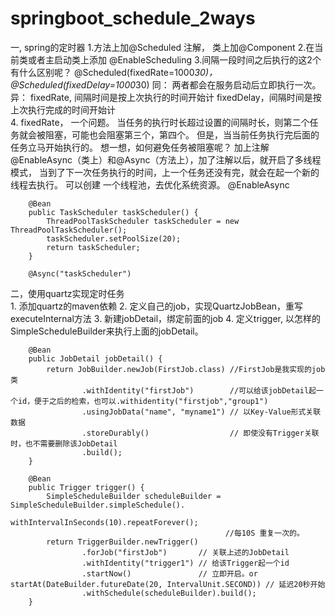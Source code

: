# springboot_schedule_2ways

一, spring的定时器
    1.方法上加@Scheduled 注解， 类上加@Component
	2.在当前类或者主启动类上添加 @EnableScheduling
	3.间隔一段时间之后执行的这2个有什么区别呢？
	       @Scheduled(fixedRate=1000*30)，  @Scheduled(fixedDelay=1000*30)
	    同： 两者都会在服务启动后立即执行一次。
        异： fixedRate, 间隔时间是按上次执行的时间开始计
             fixedDelay，间隔时间是按上次执行完成的时间开始计		
    4. fixedRate， 一个问题。
		当任务的执行时长超过设置的间隔时长，则第二个任务就会被阻塞，可能也会阻塞第三个，第四个。
        但是，当当前任务执行完后面的任务立马开始执行的。
    	想一想，如何避免任务被阻塞呢？
		  加上注解@EnableAsync（类上）和@Async（方法上），加了注解以后，就开启了多线程模式，
		    当到了下一次任务执行的时间，上一个任务还没有完，就会在起一个新的线程去执行。 可以创建
			一个线程池，去优化系统资源。
		@EnableAsync
		
		@Bean
        public TaskScheduler taskScheduler() {
            ThreadPoolTaskScheduler taskScheduler = new ThreadPoolTaskScheduler();
            taskScheduler.setPoolSize(20);
            return taskScheduler;
        }
	    
        @Async("taskScheduler")		
			
二，使用quartz实现定时任务 		
    1. 添加quartz的maven依赖
    2. 定义自己的job，实现QuartzJobBean，重写executeInternal方法
    3. 新建jobDetail，绑定前面的job
    4. 定义trigger, 以怎样的SimpleScheduleBuilder来执行上面的jobDetail。
      
        @Bean
        public JobDetail jobDetail() {
        	return JobBuilder.newJob(FirstJob.class) //FirstJob是我实现的job类
        			.withIdentity("firstJob")        //可以给该jobDetail起一个id，便于之后的检索，也可以.withidentity("firstjob","group1")
        			.usingJobData("name", "myname1") // 以Key-Value形式关联数据
        			.storeDurably()                  // 即使没有Trigger关联时，也不需要删除该JobDetail
        			.build();
        }
        
        @Bean
        public Trigger trigger() {
        	SimpleScheduleBuilder scheduleBuilder = SimpleScheduleBuilder.simpleSchedule().
        			                                withIntervalInSeconds(10).repeatForever();
        	                                        //每10S 重复一次的。     
        	return TriggerBuilder.newTrigger()
        			.forJob("firstJob")       // 关联上述的JobDetail
        			.withIdentity("trigger1") // 给该Trigger起一个id
        			.startNow()               // 立即开启。or startAt(DateBuilder.futureDate(20, IntervalUnit.SECOND)) // 延迟20秒开始 
        			.withSchedule(scheduleBuilder).build();
        }         	
        		  
